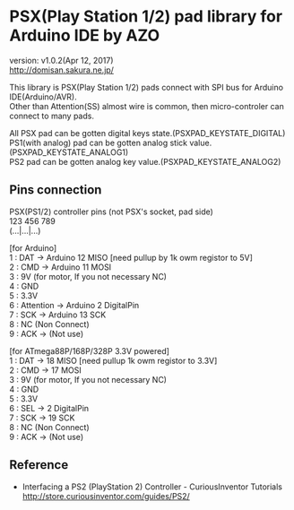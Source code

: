 PSX(Play Station 1/2) pad library for Arduino IDE by AZO
========================================================
version: v1.0.2(Apr 12, 2017)  
http://domisan.sakura.ne.jp/

This library is PSX(Play Station 1/2) pads connect with SPI bus for Arduino IDE(Arduino/AVR).  
Other than Attention(SS) almost wire is common, then micro-controler can connect to many pads.  

All PSX pad can be gotten digital keys state.(PSXPAD_KEYSTATE_DIGITAL)  
PS1(with analog) pad can be  gotten analog stick value.(PSXPAD_KEYSTATE_ANALOG1)  
PS2 pad can be gotten analog key value.(PSXPAD_KEYSTATE_ANALOG2)  

Pins connection
---------------
PSX(PS1/2) controller pins (not PSX's socket, pad side)  
 123 456 789  
(...|...|...)  

[for Arduino]  
1 : DAT -> Arduino 12 MISO [need pullup by 1k owm registor to 5V]  
2 : CMD -> Arduino 11 MOSI  
3 : 9V (for motor, If you not necessary NC)  
4 : GND  
5 : 3.3V  
6 : Attention -> Arduino 2 DigitalPin  
7 : SCK -> Arduino 13 SCK  
8 : NC (Non Connect)  
9 : ACK -> (Not use)  

[for ATmega88P/168P/328P 3.3V powered]  
1 : DAT -> 18 MISO [need pullup 1k owm registor to 3.3V]  
2 : CMD -> 17 MOSI  
3 : 9V (for motor, If you not necessary NC)  
4 : GND  
5 : 3.3V  
6 : SEL -> 2 DigitalPin  
7 : SCK -> 19 SCK  
8 : NC (Non Connect)  
9 : ACK -> (Not use)  

Reference
---------
- Interfacing a PS2 (PlayStation 2) Controller - CuriousInventor Tutorials  
http://store.curiousinventor.com/guides/PS2/

